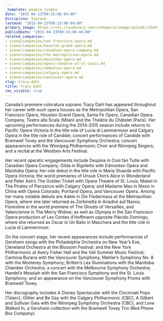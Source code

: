 ```yaml
---
_template: people_single
date: "2015-04-23T00:15:00-04:00"
discipline: Soprano
lastmod: "2015-04-23T00:15:00-04:00"
primary_image: https://res.cloudinary.com/schmopera/image/upload/v1545409169/media/webhook-uploads/1429762433645/Press_Photo.jpg.jpg
publishDate: "2015-04-23T00:15:00-04:00"
related_companies:
- scene/companies/san-francisco-opera.md
- scene/companies/houston-grand-opera.md
- scene/companies/canadian-opera-company.md
- scene/companies/the-metropolitan-opera.md
- scene/companies/manitoba-opera.md
- scene/companies/opera-theatre-of-st-louis.md
- scene/companies/edmonton-opera.md
- scene/companies/calgary-opera.md
- scene/companies/vancouver-opera.md
slug: tracy-dahl
title: Tracy Dahl
cms_visible: true
---
```


Canada’s premiere coloratura soprano Tracy Dahl has appeared throughout her career with such opera houses as the Metropolitan Opera, San Francisco Opera, Houston Grand Opera, Santa Fe Opera, Canadian Opera Company, Teatro alla Scala (Milan) and the Théâtre du Châtelet (Paris). Her upcoming performances during the 2014-2015 season include returns to Pacific Opera Victoria in the title role of Lucia di Lammermoor and Calgary Opera in the title role of Candide; concert performances of Candide with Bramwell Tovey and the Vancouver Symphony Orchestra; concert appearances with the Winnipeg Philharmonic Choir and Winnipeg Singers; and a recital at the Westben Arts Festival.

Her recent operatic engagements include Despina in Così fan Tutte with Canadian Opera Company; Gilda in Rigoletto with Edmonton Opera and Manitoba Opera; her role debut in the title role in Maria Stuarda with Pacific Opera Victoria; the world premieres of Unsuk Chin’s Alice in Wonderland and Peter Ash’s The Golden Ticket with Opera Theatre of St. Louis; Mabel in The Pirates of Penzance with Calgary Opera; and Madame Mao in Nixon in China with Opera Colorado, Portland Opera, and Vancouver Opera. Among her many notable debuts are Adele in Die Fledermaus at the Metropolitan Opera, where she later returned as Zerbinetta in Ariadne auf Naxos, Florestine in the world premiere of The Ghosts of Versailles, and Valencienne in The Merry Widow; as well as Olympia in the San Francisco Opera production of Les Contes d’Hoffmann opposite Plácido Domingo, where she returned as Oscar in Un Ballo in Maschera and the title role in Lucia di Lammermoor.
 
On the concert stage, her recent appearances include performances of Gershwin songs with the Philadelphia Orchestra on New Year’s Eve, Cleveland Orchestra at the Blossom Festival, and the New York Philharmonic at Avery Fisher Hall and the Vail Summer Music Festival; Carmina Burana with the Vancouver Symphony; Mahler’s Symphony No. 8 with the Monterey Symphony; Britten’s Les Illuminations with the Manitoba Chamber Orchestra; a concert with the Melbourne Symphony Orchestra; Handel’s Messiah with the San Francisco Symphony and the St. Louis Symphony; and an appearance on the Vancouver Symphony Proms with Bramwell Tovey.
  
Her discography includes A Disney Spectacular with the Cincinnati Pops (Telarc), Glitter and Be Gay with the Calgary Philharmonic (CBC), A Gilbert and Sullivan Gala with the Winnipeg Symphony Orchestra (CBC), and Love Walked In, a Gershwin collection with the Bramwell Tovey Trio (Red Phone Box Company).
